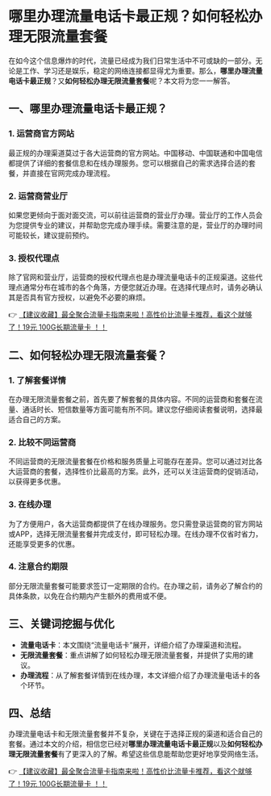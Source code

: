 # 哪里办理流量电话卡最正规？如何轻松办理无限流量套餐

在如今这个信息爆炸的时代，流量已经成为我们日常生活中不可或缺的一部分。无论是工作、学习还是娱乐，稳定的网络连接都显得尤为重要。那么，**哪里办理流量电话卡最正规**？又**如何轻松办理无限流量套餐**呢？本文将为您一一解答。

## 一、哪里办理流量电话卡最正规？

### 1. 运营商官方网站
最正规的办理渠道莫过于各大运营商的官方网站。中国移动、中国联通和中国电信都提供了详细的套餐信息和在线办理服务。您可以根据自己的需求选择合适的套餐，并直接在官网完成办理流程。

### 2. 运营商营业厅
如果您更倾向于面对面交流，可以前往运营商的营业厅办理。营业厅的工作人员会为您提供专业的建议，并帮助您完成办理手续。需要注意的是，营业厅的办理时间可能较长，建议提前预约。

### 3. 授权代理点
除了官网和营业厅，运营商的授权代理点也是办理流量电话卡的正规渠道。这些代理点通常分布在城市的各个角落，方便您就近办理。在选择代理点时，请务必确认其是否具有官方授权，以避免不必要的麻烦。

👉 [【建议收藏】最全聚合流量卡指南来啦！高性价比流量卡推荐，看这个就够了！19元 100G长期流量卡 ！！](https://bit.ly/Liuliangka)

## 二、如何轻松办理无限流量套餐？

### 1. 了解套餐详情
在办理无限流量套餐之前，首先要了解套餐的具体内容。不同的运营商和套餐在流量、通话时长、短信数量等方面可能有所不同。建议您仔细阅读套餐说明，选择最适合自己的方案。

### 2. 比较不同运营商
不同运营商的无限流量套餐在价格和服务质量上可能存在差异。您可以通过对比各大运营商的套餐，选择性价比最高的方案。此外，还可以关注运营商的促销活动，以获得更多优惠。

### 3. 在线办理
为了方便用户，各大运营商都提供了在线办理服务。您只需登录运营商的官方网站或APP，选择无限流量套餐并完成支付，即可轻松办理。在线办理不仅省时省力，还能享受更多的优惠。

### 4. 注意合约期限
部分无限流量套餐可能要求签订一定期限的合约。在办理之前，请务必了解合约的具体条款，以免在合约期内产生额外的费用或不便。

## 三、关键词挖掘与优化

- **流量电话卡**：本文围绕“流量电话卡”展开，详细介绍了办理渠道和流程。
- **无限流量套餐**：重点讲解了如何轻松办理无限流量套餐，并提供了实用的建议。
- **办理流程**：从了解套餐详情到在线办理，本文详细介绍了办理流量电话卡的各个环节。

## 四、总结

办理流量电话卡和无限流量套餐并不复杂，关键在于选择正规的渠道和适合自己的套餐。通过本文的介绍，相信您已经对**哪里办理流量电话卡最正规**以及**如何轻松办理无限流量套餐**有了更深入的了解。希望这些信息能帮助您更好地享受网络生活。

👉 [【建议收藏】最全聚合流量卡指南来啦！高性价比流量卡推荐，看这个就够了！19元 100G长期流量卡 ！！](https://bit.ly/Liuliangka)